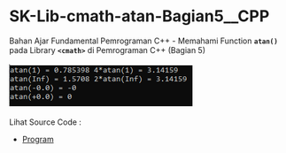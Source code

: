 # SK-Lib-cmath-atan-Bagian5__CPP
Bahan Ajar Fundamental Pemrograman C++ - Memahami Function <code><b>atan()</b></code> pada Library <code><b>&lt;cmath></b></code> di Pemrograman C++ (Bagian 5)<br><br>
<img src="https://github.com/RizkyKhapidsyah/SK-Lib-cmath-atan-Bagian5__CPP/blob/master/SK-Lib-cmath-atan-Bagian5__CPP/result/001.PNG"><br><br>
Lihat Source Code : <br>
- <a href="https://github.com/RizkyKhapidsyah/SK-Lib-cmath-atan-Bagian5__CPP/blob/master/SK-Lib-cmath-atan-Bagian5__CPP/Source.cpp">Program</a>
